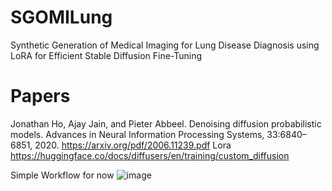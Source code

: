 # SGOMILung
Synthetic Generation of Medical Imaging for Lung Disease Diagnosis using LoRA for Efficient Stable Diffusion Fine-Tuning

# Papers
Jonathan Ho, Ajay Jain, and Pieter Abbeel. Denoising diffusion probabilistic models. Advances in Neural Information
Processing Systems, 33:6840–6851, 2020.
https://arxiv.org/pdf/2006.11239.pdf
Lora
https://huggingface.co/docs/diffusers/en/training/custom_diffusion


Simple Workflow for now
![image](https://github.com/bryankappa/SGOMILung/assets/90988298/d4009836-db0b-49c8-98f1-366e57e6477b)
